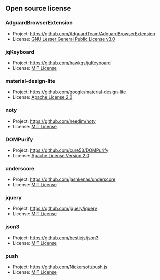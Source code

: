 ## Open source license

### AdguardBrowserExtension
- Project: https://github.com/AdguardTeam/AdguardBrowserExtension
- License: [GNU Lesser General Public License v3.0](https://github.com/AdguardTeam/AdguardBrowserExtension/blob/master/LICENSE)

### jqKeyboard
- Project: https://github.com/hawkgs/jqKeyboard
- License: [MIT License](https://github.com/hawkgs/jqKeyboard/blob/master/LICENSE)

### material-design-lite
- Project: https://github.com/google/material-design-lite
- License: [Apache License 2.0](https://github.com/google/material-design-lite/blob/mdl-1.x/LICENSE)

### noty
- Project: https://github.com/needim/noty
- License: [MIT License](https://github.com/needim/noty/blob/master/LICENSE.txt)

### DOMPurify
- Project: https://github.com/cure53/DOMPurify
- License: [Apache License Version 2.0](https://github.com/cure53/DOMPurify/blob/master/LICENSE)

### underscore
- Project: https://github.com/jashkenas/underscore
- License: [MIT License](https://github.com/jashkenas/underscore/blob/master/LICENSE)

### jquery
- Project: https://github.com/jquery/jquery
- License: [MIT License](https://github.com/jquery/jquery/blob/master/LICENSE.txt)

### json3
- Project: https://github.com/bestiejs/json3
- License: [MIT License](https://github.com/bestiejs/json3/blob/master/LICENSE)

### push
- Project: https://github.com/Nickersoft/push.js
- License: [MIT License](https://github.com/Nickersoft/push.js/blob/master/LICENSE.md)